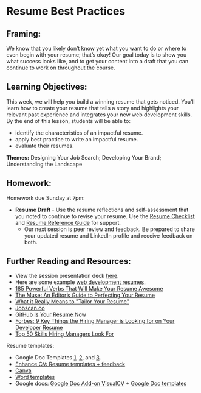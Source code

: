 # Resume Best Practices

## Framing: 

We know that you likely don’t know yet what you want to do or where to even begin with your resume; that’s okay! Our goal today is to show you what success looks like, and to get your content into a draft that you can continue to work on throughout the course.

## Learning Objectives:
This week, we will help you build a winning resume that gets noticed. You’ll learn how to create your resume that tells a story and highlights your relevant past experience and integrates your new web development skills. By the end of this lesson, students will be able to:
- identify the characteristics of an impactful resume.
- apply best practice to write an impactful resume.
- evaluate their resumes.

**Themes:** Designing Your Job Search; Developing Your Brand; Understanding the Landscape 

## Homework: 
Homework due Sunday at 7pm:
- **Resume Draft** - Use the resume reflections and self-assessment that you noted to continue to revise your resume. Use the [Resume Checklist](https://docs.google.com/document/d/1tXVPjnKK0FkUPHJrxlEfGIVlZ4W0ponfYFjR2jViXf4/edit?usp=sharing) and [Resume Reference Guide](https://docs.google.com/document/d/1AHYLTZmmp8Xprfep3jcmNi73epYDKG2Rt_XTA6e9hLA/edit?usp=sharing) for support.
  - Our next session is peer review and feedback. Be prepared to share your updated resume and LinkedIn profile and receive feedback on both. 

## Further Reading and Resources:
- View the session presentation deck [here](https://drive.google.com/drive/folders/1iT9wjJY75YZMcm2amhshLKquzFYpQS20).
- Here are some example [web development resumes](https://drive.google.com/drive/folders/1vrhMq4STJzv7wVfyILdmGyu2hh18kl-A?usp=sharing).
- [185 Powerful Verbs That Will Make Your Resume Awesome](https://www.themuse.com/advice/185-powerful-verbs-that-will-make-your-resume-awesome)
- [The Muse: An Editor’s Guide to Perfecting Your Resume](https://www.themuse.com/advice/an-editors-guide-to-perfecting-your-resume)
- [What it Really Means to "Tailor Your Resume"](https://www.themuse.com/advice/what-it-really-means-to-tailor-your-resume)
- [Jobscan.co](www.jobscan.co)
- [GitHub Is Your Resume Now](https://anti-pattern.com/github-is-your-resume-now)
- [Forbes: 9 Key Things the Hiring Manager is Looking for on Your Developer Resume](http://www.forbes.com/sites/dailymuse/2016/02/09/9-key-things-the-hiring-manager-is-looking-for-on-your-developer-resume/#2d0f465234e8)
- [Top 50 Skills Hiring Managers Look For](https://www.linkedin.com/pulse/here-skills-hiring-managers-50-linkedin-top-companies-pope-chappell?published=t)

Resume templates: 
- Google Doc Templates [1](https://docs.google.com/document/d/1CjQ_SKl7W4jnHkcQ_jWluI9Ozkf69M1mSNeuSwgVXlE/edit), [2](https://docs.google.com/document/d/1Up-PqP5hdvboq4UQ0wmKThIk0coN4awH5Fti7dkm_u4/edit), and [3](https://docs.google.com/document/d/1pyiN6SkZd2729iHSjW1_fpv-aFaX3XYL_fX15snkzps/edit).
- [Enhance CV: Resume templates + feedback](https://enhancv.com/) 
- [Canva](https://www.canva.com/create/resumes/)
- [Word templates](https://www.themuse.com/advice/275-free-resume-templates-you-can-use-right-now?utm_source=Sailthru&utm_medium=email&utm_term=Daily%20Email%20List&utm_campaign=275%20Free%20Resume%20Templates%20That%27ll%20Make%20Your%20Life%20Easier)
- Google docs: [Google Doc Add-on VisualCV](https://www.visualcv.com/www/google-docs-resume-templates/)  + [Google Doc templates](https://docs.google.com/document/u/0/)
